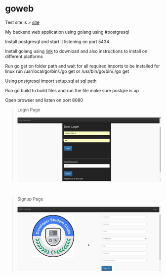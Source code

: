 # goweb
Test site is > <a href=dsctest.herokuapp.com>site</a>


My backend web application using golang using #postgresql

Install postgresql and start it listening on port 5434

Install golang using <a href="https://golang.org/dl/">link</a> to download and also instructions to install on different platforms

Run go get on folder path and wait for all required imports to be installed for linux run /usr/local/go/bin/./go get or /usr/bin/go/bin/./go get

Using postgresql import setup.sql at sql path

Run go build to build files and run the file make sure postgre is up

Open browser and listen on port 8080

> Login Page <br><br>
> <img src="https://github.com/UMichael/goweb/blob/master/media/login.png"/>
<br>

> Signup Page<br><br>
> <img src="https://github.com/UMichael/goweb/blob/master/media/signup.png"/>
